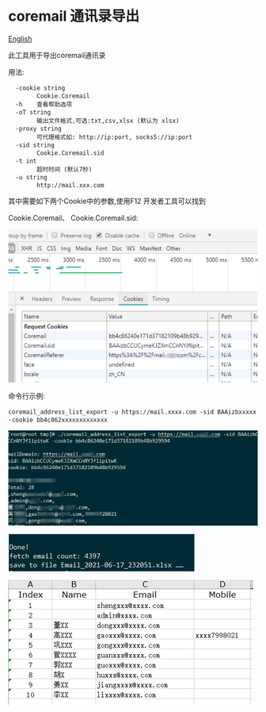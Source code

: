 # coremail 通讯录导出
[English](README_EN.md)

此工具用于导出coremail通讯录

用法:

```
  -cookie string
        Cookie.Coremail
  -h    查看帮助选项
  -oT string
        输出文件格式,可选:txt,csv,xlsx (默认为 xlsx)
  -proxy string
        可代理格式如: http://ip:port, socks5://ip:port
  -sid string
        Cookie.Coremail.sid
  -t int
        超时时间 (默认7秒)
  -u string
        http://mail.xxx.com
```

 其中需要如下两个Cookie中的参数,使用F12 开发者工具可以找到

Cookie.Coremail、 Cookie.Coremail.sid:



![F12](img/F12.jpg)

命令行示例:

```
coremail_address_list_export -u https://mail.xxxx.com -sid BAAizbxxxxx  -cookie bb4c862xxxxxxxxxxxxx
```

![start](img/start.jpg)

![end](img/end.jpg)

![xlsx_result](img/xlsx_result.jpg)



